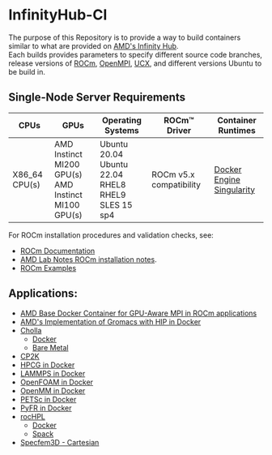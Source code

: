 # InfinityHub-CI

The purpose of this Repository is to provide a way to build containers similar to what are provided on [AMD's Infinity Hub](https://www.amd.com/en/technologies/infinity-hub).  
Each builds provides parameters to specify different source code branches, release versions of [ROCm](https://github.com/RadeonOpenCompute/ROCm), [OpenMPI](https://github.com/open-mpi/ompi), [UCX](https://github.com/openucx/ucx), and different versions Ubuntu to be build in. 

## Single-Node Server Requirements
| CPUs | GPUs | Operating Systems | ROCm™ Driver | Container Runtimes | 
| ---- | ---- | ----------------- | ------------ | ------------------ | 
| X86_64 CPU(s) | AMD Instinct MI200 GPU(s) <br>  AMD Instinct MI100 GPU(s) | Ubuntu 20.04 <br> Ubuntu 22.04 <BR> RHEL8 <br> RHEL9 <br> SLES 15 sp4 | ROCm v5.x compatibility |[Docker Engine](https://docs.docker.com/engine/install/) <br> [Singularity](https://sylabs.io/docs/) |

For ROCm installation procedures and validation checks, see:
* [ROCm Documentation](https://rocm.docs.amd.com)
* [AMD Lab Notes ROCm installation notes](https://github.com/amd/amd-lab-notes/tree/release/rocm-installation).
* [ROCm Examples](https://github.com/amd/rocm-examples)

## Applications:
 - [AMD Base Docker Container for GPU-Aware MPI in ROCm applications](/base-gpu-mpi-rocm-docker/)
 - [AMD's Implementation of Gromacs with HIP in Docker](/gromacs-docker/)
 - [Cholla](/cholla)
   - [Docker](/cholla/docker/)
   - [Bare Metal](/cholla/baremetal/)
 - [CP2K](/cp2k-docker/)
 - [HPCG in Docker](/hpcg-docker/)
 - [LAMMPS in Docker](/lammps-docker/)
 - [OpenFOAM in Docker](/openfoam-docker/)
 - [OpenMM in Docker](/openmm-docker/)
 - [PETSc in Docker](/petsc-docker/)
 - [PyFR in Docker](/pyfr-docker/)
 - [rocHPL](/rochpl/)
    - [Docker](/rochpl/docker/)
    - [Spack](/rochpl/spack/)
 - [Specfem3D - Cartesian](/specfem3d/)
